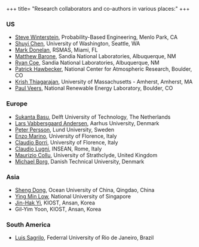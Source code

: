 +++
title= "Research collaborators and co-authors in various places:"
+++

### US
- [Steve Winterstein](https://sites.google.com/site/stevewinterstein/), Probability-Based Engineering, Menlo Park, CA
- [Shuyi Chen](https://orca.atmos.washington.edu/), University of Washington, Seattle, WA
- [Mark Donelan](https://scholar.google.com/citations?user=SQo1AQEAAAAJ&hl=en), RSMAS, Miami, FL
- [Matthew Barone](https://www.linkedin.com/in/matt-barone-5b70035/), Sandia National Laboratories, Albuquerque, NM
- [Ryan Coe](https://energy.sandia.gov/staff-directory/ryan-coe/), Sandia National Laboratories, Albuquerque, NM
- [Patrick Hawbecker](https://patrickhawbecker.com/), National Center for Atmospheric Research, Boulder, CO
- [Krish Thiagarajan](https://mie.umass.edu/faculty/krish-thiagarajan-sharman), University of Massachusetts - Amherst, Amherst, MA
- [Paul Veers](https://www.nrel.gov/research/paul-veers.html), National Renewable Energy Laboratory, Boulder, CO

### Europe
- [Sukanta Basu](https://sites.google.com/view/sukantabasu/), Delft University of Technology, The Netherlands
- [Lars Vabbersgaard Andersen](http://pure.au.dk/portal/en/persons/lars-vabbersgaard-andersen(5a719d89-317e-4a89-b35a-d03f88059332).html), Aarhus University, Denmark
- [Peter Persson](https://portal.research.lu.se/portal/en/persons/petter-persson(3341f36c-9984-4201-ab1c-4807affbaeae).html), Lund University, Sweden
- [Enzo Marino](http://people.dicea.unifi.it/emarino/), University of Florence, Italy
- [Claudio Borri](http://people.dicea.unifi.it/cborri/), University of Florence, Italy
- [Claudio Lugni](https://www.researchgate.net/profile/Claudio_Lugni), INSEAN, Rome, Italy
- [Maurizio Collu](https://www.strath.ac.uk/staff/collumauriziodr/), University of Strathclyde, United Kingdom
- [Michael Borg](https://www.researchgate.net/profile/Michael_Borg2), Danish Technical University, Denmark

### Asia
- [Sheng Dong](http://eweb.ouc.edu.cn/engineering/2014/0106/c4538a14766/page.psp), Ocean University of China, Qingdao, China
- [Ying Min Low](http://www.eng.nus.edu.sg/cee/staff/low-ying-min/), National University of Singapore
- [Jin-Hak Yi](https://www.researchgate.net/profile/Jin-Hak_Yi), KIOST, Ansan, Korea
- Gil-Yim Yoon, KIOST, Ansan, Korea

### South America
- [Luis Sagrilo](https://www.researchgate.net/profile/Luis_Sagrilo), Federral University of Rio de Janeiro, Brazil
